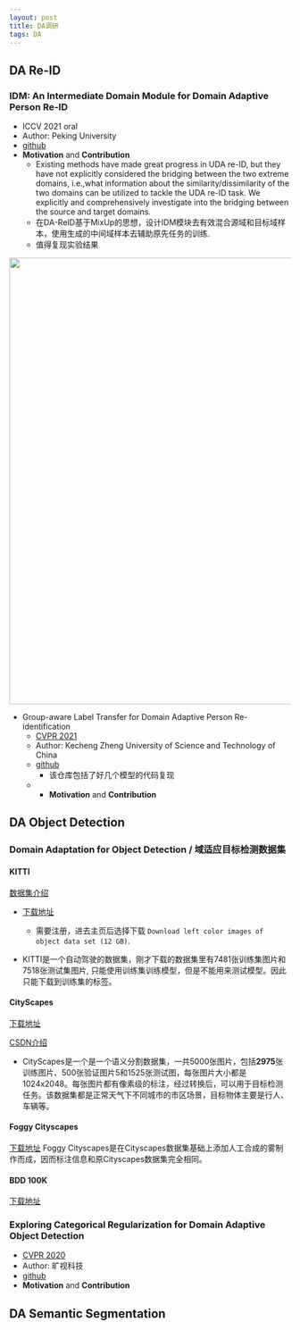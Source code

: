 ```yaml
---
layout: post
title: DA调研
tags: DA
---
```


## DA Re-ID


### IDM: An Intermediate Domain Module for Domain Adaptive Person Re-ID
  - ICCV 2021 oral
  - Author: Peking University
  - [github](https://github.com/SikaStar/IDM)
  - **Motivation** and **Contribution**
    - Existing methods have made great progress in UDA re-ID, but they have not explicitly considered the bridging between the two extreme domains, i.e.,what information about the similarity/dissimilarity of the two domains can be utilized to tackle the UDA re-ID task. We explicitly and comprehensively investigate into the bridging between the source and target domains.
    - 在DA-ReID基于MixUp的思想，设计IDM模块去有效混合源域和目标域样本，使用生成的中间域样本去辅助原先任务的训练.
    - 值得复现实验结果
   
   <div align=center><img src="https://i.postimg.cc/N0ZqbhZB/IDM.png" width="800"></div>
   
   
- Group-aware Label Transfer for Domain Adaptive Person Re-identification
  - [CVPR 2021](https://openaccess.thecvf.com/content/CVPR2021/papers/Zheng_Group-aware_Label_Transfer_for_Domain_Adaptive_Person_Re-identification_CVPR_2021_paper.pdf)
  - Author: Kecheng Zheng University of Science and Technology of China
  - [github](https://github.com/zkcys001/UDAStrongBaseline)
    - 该仓库包括了好几个模型的代码复现 
  - -  **Motivation** and **Contribution**


## DA Object Detection


### Domain Adaptation for Object Detection / 域适应目标检测数据集


#### KITTI

[数据集介绍](https://zhuanlan.zhihu.com/p/57493587)

- [下载地址](http://www.cvlibs.net/datasets/kitti/eval_object.php?obj_benchmark=2d) 
    - 需要注册，进去主页后选择下载 `Download left color images of object data set (12 GB)`.

- KITTI是一个自动驾驶的数据集，刚才下载的数据集里有7481张训练集图片和7518张测试集图片, 只能使用训练集训练模型，但是不能用来测试模型。因此只能下载到训练集的标签。



#### CityScapes
[下载地址](https://www.cityscapes-dataset.com/downloads/)

[CSDN介绍](https://blog.csdn.net/weixin_48629412/article/details/109454377)

- CityScapes是一个是一个语义分割数据集，一共5000张图片，包括**2975**张训练图片、500张验证图片5和1525张测试图，每张图片大小都是1024x2048。每张图片都有像素级的标注，经过转换后，可以用于目标检测任务。该数据集都是正常天气下不同城市的市区场景，目标物体主要是行人、车辆等。


#### Foggy Cityscapes
[下载地址](https://www.cityscapes-dataset.com/downloads/)
Foggy Cityscapes是在Cityscapes数据集基础上添加人工合成的雾制作而成，因而标注信息和原Cityscapes数据集完全相同。

#### BDD 100K

[下载地址](https://bdd-data.berkeley.edu/portal.html#download)






### Exploring Categorical Regularization for Domain Adaptive Object Detection
  - [CVPR 2020](https://arxiv.org/pdf/2003.09152.pdf)
  - Author: 旷视科技
  - [github](https://github.com/Megvii-Nanjing/CR-DA-DET)
  -  **Motivation** and **Contribution**



## DA Semantic Segmentation





